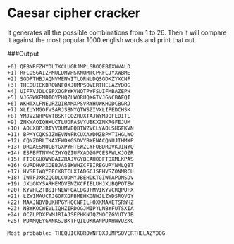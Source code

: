 Caesar cipher cracker 
=========

It generates all the possible combinations from 1 to 26. Then it will compare it against the most popular 1000 english words and print that out. 


###Output
```
+0) QEBNRFZHYOLTKCLUGRJMPLSBOQEBIXWVALD
+1) RFCOSGAIZPMULDMVHSKNQMTCPRFCJYXWBME
+2) SGDPTHBJAQNVMENWITLORNUDQSGDKZYXCNF
+3) THEQUICKBROWNFOXJUMPSOVERTHELAZYDOG
+4) UIFRVJDLCSPXOGPYKVNQTPWFSUIFMBAZEPH
+5) VJGSWKEMDTQYPHQZLWORUQXGTVJGNCBAFQI
+6) WKHTXLFNEURZQIRAMXPSVRYHUWKHODCBGRJ
+7) XLIUYMGOFVSARJSBNYQTWSZIVXLIPEDCHSK
+8) YMJVZNHPGWTBSKTCOZRUXTAJWYMJQFEDITL
+9) ZNKWAOIQHXUCTLUDPASVYUBKXZNKRGFEJUM
+10) AOLXBPJRIYVDUMVEQBTWZVCLYAOLSHGFKVN
+11) BPMYCQKSJZWEVNWFRCUXAWDMZBPMTIHGLWO
+12) CQNZDRLTKAXFWOXGSDVYBXENACQNUJIHMXP
+13) DROAESMULBYGXPYHTEWZCYFOBDROVKJINYQ
+14) ESPBFTNVMCZHYQZIUFXADZGPCESPWLKJOZR
+15) FTQCGUOWNDAIZRAJVGYBEAHQDFTQXMLKPAS
+16) GURDHVPXOEBJASBKWHZCFBIREGURYNMLQBT
+17) HVSEIWQYPFCKBTCLXIADGCJSFHVSZONMRCU
+18) IWTFJXRZQGDLCUDMYJBEHDKTGIWTAPONSDV
+19) JXUGKYSARHEMDVENZKCFIELUHJXUBQPOTEW
+20) KYVHLZTBSIFNEWFOALDGJFMVIKYVCRQPUFX
+21) LZWIMAUCTJGOFXGPBMEHKGNWJLZWDSRQVGY
+22) MAXJNBVDUKHPGYHQCNFILHOXKMAXETSRWHZ
+23) NBYKOCWEVLIQHZIRDOGJMIPYLNBYFUTSXIA
+24) OCZLPDXFWMJRIAJSEPHKNJQZMOCZGVUTYJB
+25) PDAMQEYGXNKSJBKTFQILOKRANPDAHWVUZKC

Most probable: THEQUICKBROWNFOXJUMPSOVERTHELAZYDOG
```

